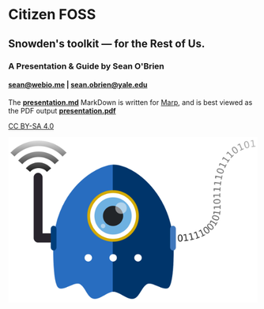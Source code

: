 # Citizen FOSS
## Snowden's toolkit — for the Rest of Us.
### A Presentation &amp; Guide by Sean O'Brien
#### sean@webio.me | sean.obrien@yale.edu

The [**presentation.md**](https://github.com/seandiggity/citizen-foss/raw/master/presentation.md) MarkDown is written for [Marp](https://yhatt.github.io/marp/), and is best viewed as the PDF output [**presentation.pdf**](https://github.com/seandiggity/citizen-foss/raw/master/presentation.pdf)

[CC BY-SA 4.0](http://creativecommons.org/licenses/by-sa/4.0/)

![Tempora, the Yale Privacy Lab ghost](https://github.com/seandiggity/citizen-foss/raw/master/images/privacylab_ghost.png)

